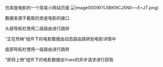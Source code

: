 仿卖座电影的一个简易小网站页面
![image](.screenshots/MQ)00D9X%5BKI9CJ5N0~~E~JT.png)


数据来源于截取的卖座电影的接口

头部导航栏使用二级路由进行跳转

“正在热映”组件下的电影数据由动态路由跳转到电影详情中

底部导航栏使用一级路由进行跳转

“即将上映”组件下的电影数据由Vuex的异步请求进行获取
